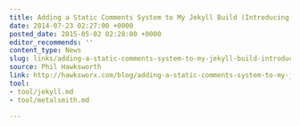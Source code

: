 ```yaml
---
title: Adding a Static Comments System to My Jekyll Build (Introducing Poole)
date: 2014-07-23 02:27:00 +0000
posted_date: 2015-05-02 02:28:00 +0000
editor_recommends: ''
content_type: News
slug: links/adding-a-static-comments-system-to-my-jekyll-build-introducing-poole
source: Phil Hawksworth
link: http://hawksworx.com/blog/adding-a-static-comments-system-to-my-jekyll-build/
tool:
- tool/jekyll.md
- tool/metalsmith.md

---
```

